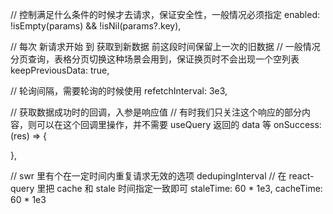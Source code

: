 
// 控制满足什么条件的时候才去请求，保证安全性，一般情况必须指定
enabled: !isEmpty(params) && !isNil(params?.key),

// 每次 新请求开始 到 获取到新数据 前这段时间保留上一次的旧数据
// 一般情况分页查询，表格分页切换这种场景会用到，保证换页时不会出现一个空列表
keepPreviousData: true,

// 轮询间隔，需要轮询的时候使用
refetchInterval: 3e3,

// 获取数据成功时的回调，入参是响应值
// 有时我们只关注这个响应的部分内容，则可以在这个回调里操作，并不需要 useQuery 返回的 data 等
onSuccess: (res) => {

},

// swr 里有个在一定时间内重复请求无效的选项 dedupingInterval
// 在 react-query 里把 cache 和 stale 时间指定一致即可
staleTime: 60 * 1e3,
cacheTime: 60 * 1e3
